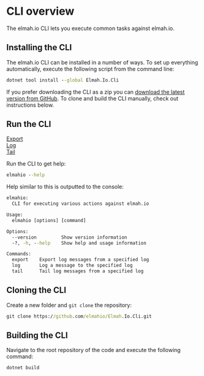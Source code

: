 # CLI overview

The elmah.io CLI lets you execute common tasks against elmah.io.

## Installing the CLI

The elmah.io CLI can be installed in a number of ways. To set up everything automatically, execute the following script from the command line:

```cmd
dotnet tool install --global Elmah.Io.Cli
```

If you prefer downloading the CLI as a zip you can [download the latest version from GitHub](https://github.com/elmahio/Elmah.Io.Cli/releases). To clone and build the CLI manually, check out instructions below.

## Run the CLI

<div class="guides-boxes row">
    <div class="guide-col col-4 col-sm-3 col-md-4 col-lg-3 col-xl-2">
        <a href="/cli-export/" title="Export">
            <div class="guide-box">
                <div class="guide-image">
                  <i class="fas fa-file-export"></i>
                </div>
                <div class="guide-title">Export</div>
            </div>
        </a>
    </div>
    <div class="guide-col col-4 col-sm-3 col-md-4 col-lg-3 col-xl-2">
        <a href="/cli-log/" title="Log">
            <div class="guide-box">
                <div class="guide-image">
                  <i class="fas fa-file-plus"></i>
                </div>
                <div class="guide-title">Log</div>
            </div>
        </a>
    </div>
    <div class="guide-col col-4 col-sm-3 col-md-4 col-lg-3 col-xl-2">
        <a href="/cli-tail/" title="Tail">
            <div class="guide-box">
                <div class="guide-image">
                  <i class="fas fa-eye"></i>
                </div>
                <div class="guide-title">Tail</div>
            </div>
        </a>
    </div>
</div>

Run the CLI to get help:

```cmd
elmahio --help
```

Help similar to this is outputted to the console:

```cmd
elmahio:
  CLI for executing various actions against elmah.io

Usage:
  elmahio [options] [command]

Options:
  --version         Show version information
  -?, -h, --help    Show help and usage information

Commands:
  export    Export log messages from a specified log
  log       Log a message to the specified log
  tail      Tail log messages from a specified log
```

## Cloning the CLI

Create a new folder and `git clone` the repository:

```cmd
git clone https://github.com/elmahio/Elmah.Io.Cli.git
```

## Building the CLI

Navigate to the root repository of the code and execute the following command:

```cmd
dotnet build
```